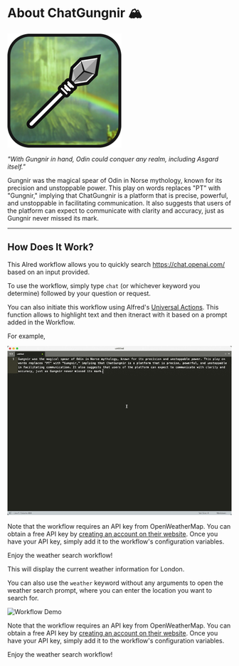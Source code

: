 # About ChatGungnir 🏔️

![Workflow Icon](icon.png)

*"With Gungnir in hand, Odin could conquer any realm, including Asgard itself."*

Gungnir was the magical spear of Odin in Norse mythology, known for its precision and unstoppable power. This play on words replaces "PT" with "Gungnir," implying that ChatGungnir is a platform that is precise, powerful, and unstoppable in facilitating communication. It also suggests that users of the platform can expect to communicate with clarity and accuracy, just as Gungnir never missed its mark.

---

## How Does It Work? 

This Alred workflow allows you to quickly search https://chat.openai.com/ based on an input provided. 

To use the workflow, simply type `chat` (or whichever keyword you determine) followed by your question or request.








You can also initiate this workflow using Alfred's [Universal Actions](https://www.alfredapp.com/universal-actions/). This function allows to highlight text and then itneract with it based on a prompt added in the Workflow. 

For example, 

![Universal Action](universalaction.gif)

Note that the workflow requires an API key from OpenWeatherMap. You can obtain a free API key by [creating an account on their website](https://home.openweathermap.org/users/sign_up). Once you have your API key, simply add it to the workflow's configuration variables.

Enjoy the weather search workflow!


This will display the current weather information for London.

You can also use the `weather` keyword without any arguments to open the weather search prompt, where you can enter the location you want to search for.

![Workflow Demo](demo.gif)

Note that the workflow requires an API key from OpenWeatherMap. You can obtain a free API key by [creating an account on their website](https://home.openweathermap.org/users/sign_up). Once you have your API key, simply add it to the workflow's configuration variables.

Enjoy the weather search workflow!
